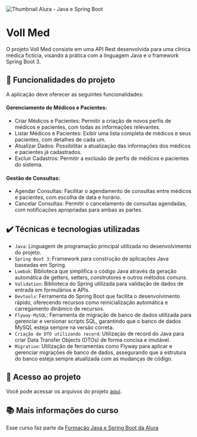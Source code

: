 ![Thumbnail Alura - Java e Spring Boot](https://github.com/user-attachments/assets/581f630d-5dcb-473a-b274-a4c117848c6e)

# Voll Med
O projeto Voll Med consiste em uma API Rest desenvolvida para uma clínica médica fictícia, visando a prática com a linguagem Java e o framework Spring Boot 3.

## 🔨 Funcionalidades do projeto

A aplicação deve oferecer as seguintes funcionalidades:

#### Gerenciamento de Médicos e Pacientes:
- Criar Médicos e Pacientes: Permitir a criação de novos perfis de médicos e pacientes, com todas as informações relevantes.
- Listar Médicos e Pacientes: Exibir uma lista completa de médicos e seus pacientes, com detalhes de cada um.
- Atualizar Dados: Possibilitar a atualização das informações dos médicos e pacientes já cadastrados.
- Excluir Cadastros: Permitir a exclusão de perfis de médicos e pacientes do sistema.

#### Gestão de Consultas:
- Agendar Consultas: Facilitar o agendamento de consultas entre médicos e pacientes, com escolha de data e horário.
- Cancelar Consultas: Permitir o cancelamento de consultas agendadas, com notificações apropriadas para ambas as partes.

## ✔️ Técnicas e tecnologias utilizadas

- `Java`: Linguagem de programação principal utilizada no desenvolvimento do projeto.
- `Spring Boot 3`: Framework para construção de aplicações Java baseadas em Spring.
- `Lombok`: Biblioteca que simplifica o código Java através da geração automática de getters, setters, construtores e outros métodos comuns.
- `Validation`: Biblioteca do Spring utilizada para validação de dados de entrada em formulários e APIs.
- `Devtools`: Ferramenta do Spring Boot que facilita o desenvolvimento rápido, oferecendo recursos como reinicialização automática e carregamento dinâmico de recursos.
- `Flyway-MySQL`: Ferramenta de migração de banco de dados utilizada para gerenciar e versionar scripts SQL, garantindo que o banco de dados MySQL esteja sempre na versão correta.
- `Criação de DTO utilizando record`: Utilização de record do Java para criar Data Transfer Objects (DTOs) de forma concisa e imutável.
- `Migration`: Utilização de ferramentas como Flyway para aplicar e gerenciar migrações de banco de dados, assegurando que a estrutura do banco esteja sempre atualizada com as mudanças de código.

## 📁 Acesso ao projeto
Você pode acessar os arquivos do projeto [aqui](https://github.com/JuliaHown/vollmed.api/tree/main/src/main/java/med/voll/api).


## 📚 Mais informações do curso

Esse curso faz parte da [Formação Java e Spring Boot da Alura](https://cursos.alura.com.br/formacao-spring-boot-3)
